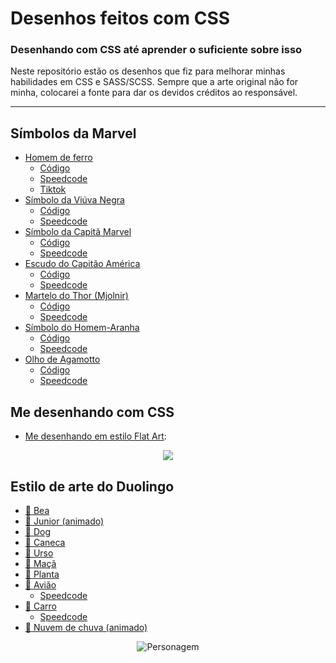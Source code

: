 # Desenhos feitos com CSS

### Desenhando com CSS até aprender o suficiente sobre isso

Neste repositório estão os desenhos que fiz para melhorar minhas habilidades em CSS e SASS/SCSS.
Sempre que a arte original não for minha, colocarei a fonte para dar os devidos créditos ao responsável.

---
## Símbolos da Marvel

- [Homem de ferro](https://natalia-fs.github.io/aprendendo-css/iron-man-mask/)
    - [Código](https://github.com/natalia-fs/aprendendo-css/tree/master/iron-man-mask)
    - [Speedcode](https://www.youtube.com/watch?v=ouvmJvNlMDg)
    - [Tiktok](https://www.tiktok.com/@nataliafdev/video/7116901906554834181)
- [Símbolo da Viúva Negra](https://natalia-fs.github.io/aprendendo-css/black-widow/)
    - [Código](https://github.com/natalia-fs/aprendendo-css/tree/master/black-widow)
    - [Speedcode](https://www.youtube.com/watch?v=9kgE0X-7eu4)
- [Símbolo da Capitã Marvel](https://natalia-fs.github.io/aprendendo-css/captain-marvel)
    - [Código](https://github.com/natalia-fs/aprendendo-css/tree/master/captain-marvel)
    - [Speedcode](https://www.youtube.com/watch?v=-vzY2ys7f0Q)
- [Escudo do Capitão América](https://natalia-fs.github.io/aprendendo-css/cap-america)
    - [Código](https://github.com/natalia-fs/aprendendo-css/tree/master/cap-america)
    - [Speedcode](https://www.youtube.com/watch?v=FNA_rG-R598)
- [Martelo do Thor (Mjolnir)](https://natalia-fs.github.io/aprendendo-css/mjolnir)
    - [Código](https://github.com/natalia-fs/aprendendo-css/tree/master/mjolnir)
    - [Speedcode](https://www.youtube.com/watch?v=75ax9sytQ2Q)
- [Símbolo do Homem-Aranha](https://natalia-fs.github.io/aprendendo-css/spider-man-logo)
    - [Código](https://github.com/natalia-fs/aprendendo-css/tree/master/spider-man-logo)
    - [Speedcode](https://www.youtube.com/watch?v=EFwVc-EI1Ww)
- [Olho de Agamotto](https://natalia-fs.github.io/aprendendo-css/doctor-strange)
    - [Código](https://github.com/natalia-fs/aprendendo-css/tree/master/doctor-strange)
    - [Speedcode](https://www.youtube.com/watch?v=u7XK-aRL1MU)
    
## Me desenhando com CSS

- [Me desenhando em estilo Flat Art](https://github.com/natalia-fs/aprendendo-css/tree/master/Rostos/drawing-myself):

<div align="center">
    <img src="https://github.com/natalia-fs/aprendendo-css/raw/master/Rostos/drawing-myself/preview-drawing-myself.png">
</div>

## Estilo de arte do Duolingo

- [🔗 Bea](https://natalia-fs.github.io/aprendendo-css/duolingo-draw)
- [🔗 Junior (animado)](https://natalia-fs.github.io/aprendendo-css/duolingo-animals)
- [🔗 Dog](https://natalia-fs.github.io/aprendendo-css/duolingo-dog)
- [🔗 Caneca](https://natalia-fs.github.io/aprendendo-css/duolingo-beer)
- [🔗 Urso](https://natalia-fs.github.io/aprendendo-css/duolingo/bear)
- [🔗 Maçã](https://natalia-fs.github.io/aprendendo-css/duolingo/apple)
- [🔗 Planta](https://natalia-fs.github.io/aprendendo-css/duolingo/plant)
- [🔗 Avião](https://natalia-fs.github.io/aprendendo-css/duolingo/plane)
    - [Speedcode](https://www.youtube.com/watch?v=5s4JLLKjiJo)
- [🔗 Carro](https://natalia-fs.github.io/aprendendo-css/duolingo/car)
    - [Speedcode](https://www.youtube.com/watch?v=i0-mFZh31vo)
- [🔗 Nuvem de chuva (animado)](https://natalia-fs.github.io/aprendendo-css/duolingo/storm)


<div align="center">
    <img src="duolingo-draw/preview.png" alt="Personagem">
</div>
